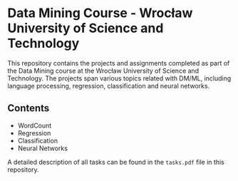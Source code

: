 # Data Mining Course - Wrocław University of Science and Technology

This repository contains the projects and assignments completed as part of the Data Mining course at the Wrocław University of Science and Technology. 
The projects span various topics related with DM/ML, including language processing, regression, classification and neural networks.

## Contents
- WordCount
- Regression
- Classification
- Neural Networks

A detailed description of all tasks can be found in the `tasks.pdf` file in this repository.
